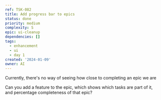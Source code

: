 ```yaml
---
ref: TSK-082
title: Add progress bar to epics
status: done
priority: medium
complexity: S
epic: ui-cleanup
dependencies: []
tags:
  - enhancement
  - ui
  - day 1
created: '2024-01-09'
owner: AI
---
```

Currently, there's no way of seeing how close to completing an epic we are

Can you add a feature to the epic, which shows which tasks are part of it, and percentage completeness of that epic?
